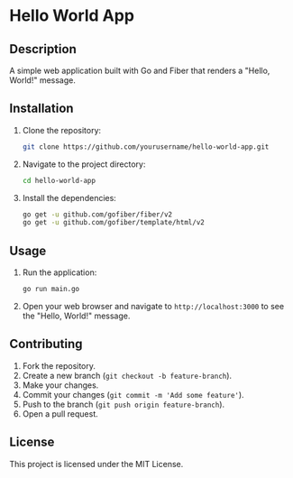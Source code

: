 # Hello World App

## Description
A simple web application built with Go and Fiber that renders a "Hello, World!" message.

## Installation
1. Clone the repository:
    ```sh
    git clone https://github.com/yourusername/hello-world-app.git
    ```
2. Navigate to the project directory:
    ```sh
    cd hello-world-app
    ```
3. Install the dependencies:
    ```sh
    go get -u github.com/gofiber/fiber/v2
    go get -u github.com/gofiber/template/html/v2
    ```

## Usage
1. Run the application:
    ```sh
    go run main.go
    ```
2. Open your web browser and navigate to `http://localhost:3000` to see the "Hello, World!" message.

## Contributing
1. Fork the repository.
2. Create a new branch (`git checkout -b feature-branch`).
3. Make your changes.
4. Commit your changes (`git commit -m 'Add some feature'`).
5. Push to the branch (`git push origin feature-branch`).
6. Open a pull request.

## License
This project is licensed under the MIT License.
